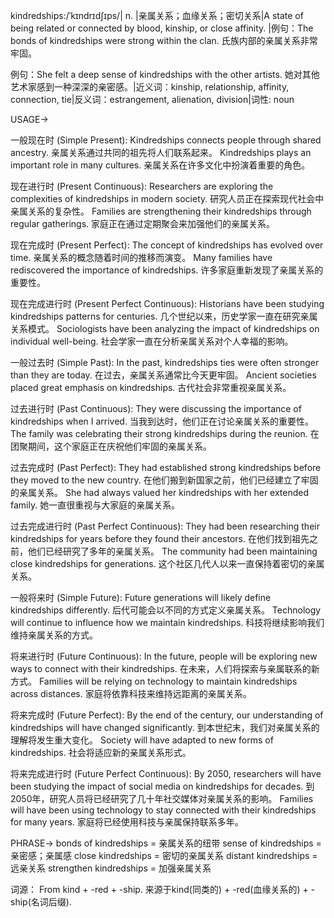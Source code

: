 kindredships:/ˈkɪndrɪdʃɪps/| n. |亲属关系；血缘关系；密切关系|A state of being related or connected by blood, kinship, or close affinity. |例句：The bonds of kindredships were strong within the clan.  氏族内部的亲属关系非常牢固。

例句：She felt a deep sense of kindredships with the other artists. 她对其他艺术家感到一种深深的亲密感。|近义词：kinship, relationship, affinity, connection, tie|反义词：estrangement, alienation, division|词性: noun


USAGE->

一般现在时 (Simple Present):
Kindredships connects people through shared ancestry. 亲属关系通过共同的祖先将人们联系起来。
Kindredships plays an important role in many cultures. 亲属关系在许多文化中扮演着重要的角色。

现在进行时 (Present Continuous):
Researchers are exploring the complexities of kindredships in modern society. 研究人员正在探索现代社会中亲属关系的复杂性。
Families are strengthening their kindredships through regular gatherings. 家庭正在通过定期聚会来加强他们的亲属关系。

现在完成时 (Present Perfect):
The concept of kindredships has evolved over time. 亲属关系的概念随着时间的推移而演变。
Many families have rediscovered the importance of kindredships. 许多家庭重新发现了亲属关系的重要性。

现在完成进行时 (Present Perfect Continuous):
Historians have been studying kindredships patterns for centuries. 几个世纪以来，历史学家一直在研究亲属关系模式。
Sociologists have been analyzing the impact of kindredships on individual well-being. 社会学家一直在分析亲属关系对个人幸福的影响。

一般过去时 (Simple Past):
In the past, kindredships ties were often stronger than they are today. 在过去，亲属关系通常比今天更牢固。
Ancient societies placed great emphasis on kindredships. 古代社会非常重视亲属关系。

过去进行时 (Past Continuous):
They were discussing the importance of kindredships when I arrived. 当我到达时，他们正在讨论亲属关系的重要性。
The family was celebrating their strong kindredships during the reunion.  在团聚期间，这个家庭正在庆祝他们牢固的亲属关系。

过去完成时 (Past Perfect):
They had established strong kindredships before they moved to the new country. 在他们搬到新国家之前，他们已经建立了牢固的亲属关系。
She had always valued her kindredships with her extended family. 她一直很重视与大家庭的亲属关系。

过去完成进行时 (Past Perfect Continuous):
They had been researching their kindredships for years before they found their ancestors. 在他们找到祖先之前，他们已经研究了多年的亲属关系。
The community had been maintaining close kindredships for generations.  这个社区几代人以来一直保持着密切的亲属关系。

一般将来时 (Simple Future):
Future generations will likely define kindredships differently. 后代可能会以不同的方式定义亲属关系。
Technology will continue to influence how we maintain kindredships. 科技将继续影响我们维持亲属关系的方式。

将来进行时 (Future Continuous):
In the future, people will be exploring new ways to connect with their kindredships. 在未来，人们将探索与亲属联系的新方式。
Families will be relying on technology to maintain kindredships across distances. 家庭将依靠科技来维持远距离的亲属关系。

将来完成时 (Future Perfect):
By the end of the century, our understanding of kindredships will have changed significantly. 到本世纪末，我们对亲属关系的理解将发生重大变化。
Society will have adapted to new forms of kindredships. 社会将适应新的亲属关系形式。

将来完成进行时 (Future Perfect Continuous):
By 2050, researchers will have been studying the impact of social media on kindredships for decades. 到2050年，研究人员将已经研究了几十年社交媒体对亲属关系的影响。
Families will have been using technology to stay connected with their kindredships for many years. 家庭将已经使用科技与亲属保持联系多年。



PHRASE->
bonds of kindredships = 亲属关系的纽带
sense of kindredships = 亲密感；亲属感
close kindredships = 密切的亲属关系
distant kindredships = 远亲关系
strengthen kindredships = 加强亲属关系


词源： From kind + -red + -ship.  来源于kind(同类的) + -red(血缘关系的) + -ship(名词后缀).
